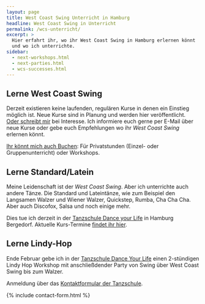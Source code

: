 ```yaml
---
layout: page
title: West Coast Swing Unterricht in Hamburg
headline: West Coast Swing in Unterricht
permalink: /wcs-unterricht/
excerpt: >
  Hier erfahrt ihr, wo ihr West Coast Swing in Hamburg erlernen könnt
  und wo ich unterrichte.
sidebar:
  - next-workshops.html
  - next-parties.html
  - wcs-successes.html
---
```


## Lerne West Coast Swing

Derzeit existieren keine laufenden, regulären Kurse in denen ein Einstieg möglich ist. Neue Kurse sind in Planung und werden hier veröffentlicht. [Oder schreibt mir](#contact-form) bei Interesse. Ich informiere euch gerne per E-Mail über neue Kurse oder gebe euch Empfehlungen wo ihr _West Coast Swing_ erlernen könnt.

[Ihr könnt mich auch Buchen](#contact-form): Für Privatstunden (Einzel- oder Gruppenunterricht) oder Workshops.


## Lerne Standard/Latein

Meine Leidenschaft ist der _West Coast Swing_. Aber ich unterrichte auch andere Tänze. Die Standard und Lateintänze, wie zum Beispiel den Langsamen Walzer und Wiener Walzer, Quickstep, Rumba, Cha Cha Cha. Aber auch Discofox, Salsa und noch einige mehr.

Dies tue ich derzeit in der [Tanzschule Dance your Life](http://www.tanzschule-bergedorf.com) in Hamburg Bergedorf. Aktuelle Kurs-Termine [findet ihr hier](http://www.tanzschule-bergedorf.com/kurse/).


## Lerne Lindy-Hop

Ende Februar gebe ich in der [Tanzschule Dance Your Life](http://www.tanzschule-bergedorf.com) einen 2-stündigen Lindy Hop Workshop mit anschließdender Party von Swing über West Coast Swing bis zum Walzer.

Anmeldung über das [Kontaktformular der Tanzschule](http://www.tanzschule-bergedorf.com/kontakt/).

{% include contact-form.html %}
